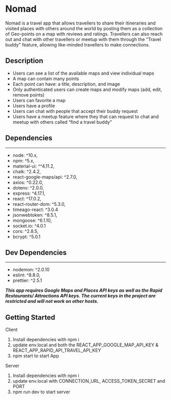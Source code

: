 # Nomad

Nomad is a travel app that allows travellers to share their itineraries and visited places with others around the world by posting them as a collection of Geo-points on a map with reviews and ratings. Travellers can also reach out and chat with other travellers or meetup with them through the "Travel buddy" feature, allowing like-minded travellers to make connections.

## Description

- Users can see a list of the available maps and view individual maps
- A map can contain many points
- Each point can have: a title, description, and image
- Only authenticated users can create maps and modify maps (add, edit, remove points)
- Users can favorite a map
- Users have a profile
- Users can chat with people that accept their buddy request
- Users have a meetup feature where they that can request to chat and meetup with others called “find a travel buddy”

## Dependencies

---

- node: ^10.x,
- npm: ^5.x,
- material-ui: ^^4.11.2,
- chalk: ^2.4.2,
- react-google-maps/api: ^2.7.0,
- axios: ^0.22.0,
- dotenv: ^2.0.0,
- express: ^4.17.1,
- react: ^17.0.2,
- react-router-dom: ^5.3.0,
- timeago-react: ^3.0.4
- jsonwebtoken: ^8.5.1,
- mongoose: ^6.1.10,
- socket.io: ^4.0.1
- cors: ^2.8.5,
- bcrypt: ^5.0.1

## Dev Dependencies

---

- nodemon: ^2.0.10
- eslint: ^8.8.0,
- prettier: ^2.5.1

**_This app requires Google Maps and Places API keys as well as the Rapid Restaurants/ Attractions API keys. The current keys in the project are restricted and will not work on other hosts._**

## Getting Started

Client

1. Install dependencies with npm i
2. update env.local and both the REACT_APP_GOOGLE_MAP_API_KEY & REACT_APP_RAPID_API_TRAVEL_API_KEY
3. npm start to start App

Server

1. Install dependencies with npm i
2. update env.local with CONNECTION_URL, ACCESS_TOKEN_SECRET and PORT
3. npm run dev to start server
